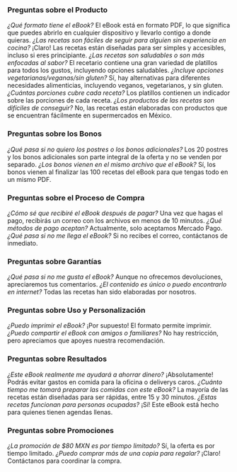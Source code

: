 ### Preguntas sobre el Producto
*¿Qué formato tiene el eBook?*
  El eBook está en formato PDF, lo que significa que puedes abrirlo en cualquier dispositivo y llevarlo contigo a donde quieras.
*¿Las recetas son fáciles de seguir para alguien sin experiencia en cocina?*
  ¡Claro! Las recetas están diseñadas para ser simples y accesibles, incluso si eres principiante.
*¿Las recetas son saludables o son más enfocadas al sabor?*
  El recetario contiene una gran variedad de platillos para todos los gustos, incluyendo opciones saludables.
*¿Incluye opciones vegetarianas/veganas/sin gluten?*
  Sí, hay alternativas para diferentes necesidades alimenticias, incluyendo veganos, vegetarianos, y sin gluten.
*¿Cuántas porciones cubre cada receta?*
  Los platillos contienen un indicador sobre las porciones de cada receta.
*¿Los productos de las recetas son difíciles de conseguir?*
  No, las recetas están elaboradas con productos que se encuentran fácilmente en supermercados en México.
### Preguntas sobre los Bonos
*¿Qué pasa si no quiero los postres o los bonos adicionales?*
  Los 20 postres y los bonos adicionales son parte integral de la oferta y no se venden por separado.
*¿Los bonos vienen en el mismo archivo que el eBook?*
  Sí, los bonos vienen al finalizar las 100 recetas del eBook para que tengas todo en un mismo PDF.
### Preguntas sobre el Proceso de Compra
*¿Cómo sé que recibiré el eBook después de pagar?*
  Una vez que hagas el pago, recibirás un correo con los archivos en menos de 10 minutos.
*¿Qué métodos de pago aceptan?*
  Actualmente, solo aceptamos Mercado Pago.
*¿Qué pasa si no me llega el eBook?*
  Si no recibes el correo, contáctanos de inmediato.
### Preguntas sobre Garantías
*¿Qué pasa si no me gusta el eBook?*
  Aunque no ofrecemos devoluciones, apreciaremos tus comentarios.
*¿El contenido es único o puedo encontrarlo en internet?*
  Todas las recetas han sido elaboradas por nosotros.
### Preguntas sobre Uso y Personalización
*¿Puedo imprimir el eBook?*
  ¡Por supuesto! El formato permite imprimir.
*¿Puedo compartir el eBook con amigos o familiares?*
  No hay restricción, pero apreciamos que apoyes nuestra recomendación.
### Preguntas sobre Resultados
*¿Este eBook realmente me ayudará a ahorrar dinero?*
  ¡Absolutamente! Podrás evitar gastos en comida para la oficina o deliverys caros.
*¿Cuánto tiempo me tomará preparar las comidas con este eBook?*
  La mayoría de las recetas están diseñadas para ser rápidas, entre 15 y 30 minutos.
*¿Estas recetas funcionan para personas ocupadas?*
  ¡Sí! Este eBook está hecho para quienes tienen agendas llenas.
### Preguntas sobre Promociones
*¿La promoción de $80 MXN es por tiempo limitado?*
  Sí, la oferta es por tiempo limitado.
*¿Puedo comprar más de una copia para regalar?*
  ¡Claro! Contáctanos para coordinar la compra.